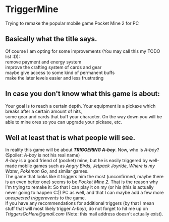 # TriggerMine
Trying to remake the popular mobile game Pocket Mine 2 for PC

## Basically what the title says.
Of course I am opting for some improvements (You may call this my TODO list :D):  
remove payment and energy system  
improve the crafting system of cards and gear  
maybe give access to some kind of permanent buffs  
make the later levels easier and less frustrating  

## In case you don't know what this game is about:  
Your goal is to reach a certain depth. Your equipment is a pickaxe which breaks after a certain amount of hits,  
some gear and cards that buff your character. On the way down you will be able to mine ores so you can upgrade your pickaxe, etc. 

## Well at least that is what people will see. 
In reality this game will be about ___TRIGGERING A-boy___. Now, who is _A-boy_? (Spoiler: _A-boy_ is not his real name)  
_A-boy_ is a good friend of (pocket) mine, but he is easily triggered by well-made mobile games such as _Angry Birds_, _Jetpack Joyride_, _Where is my Water_, _Pokémon Go_, and similar games.  
The game that looks like it triggers him the most (unconfirmed, maybe there is an even better one) seems to be _Pocket Mine 2_. That is the reason why I'm trying to remake it: So that I can play it on my (or his (this is actually never going to happen C:)) PC as well, and that I can maybe add a few more _unexpected triggerevents_ to the game.  
If you have any recommendations for additional triggers (by that I mean stuff that will most likely trigger _A-boy_), do not forget to hit me up on _TriggersGoHere@gmail.com_ (Note: this mail address doesn't actually exist).
